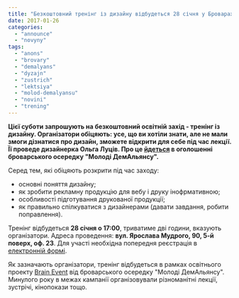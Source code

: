 ```yaml
---
title: "Безкоштовний тренінг із дизайну відбудеться 28 січня у Броварах"
date: 2017-01-26
categories: 
  - "announce"
  - "novyny"
tags: 
  - "anons"
  - "brovary"
  - "demalyans"
  - "dyzajn"
  - "zustrich"
  - "lektsiya"
  - "molod-demalyansu"
  - "novini"
  - "trening"
---
```


**Цієї суботи запрошують на безкоштовний освітній захід - тренінг із дизайну. Організатори обіцяють: усе, що ви хотіли знати, але не мали змоги дізнатися про дизайн, зможете відкрити для себе під час лекції. Її проведе дизайнерка Ольга Луців. Про це [йдеться](https://www.facebook.com/events/237012570087531/) в оголошенні броварського осередку "Молоді ДемАльянсу".**

Серед тем, які обіцяють розкрити під час заходу:

- основні поняття дизайну;
- як зробити рекламну продукцію для вебу і друку інофрмативною;
- особливості підготування друкованої продукції;
- як правильно спілкуватися з дизайнерами (давати завдання, робити поправлення).

Тренінг відбудеться **28 січня о 17:00**, триватиме дві години, вказують організатори. Адреса проведення: **вул. Ярослава Мудрого, 90, 5-й поверх, оф. 23**. Для участі необхідна попередня реєстрація в [електронній формі](https://docs.google.com/forms/d/1Rj4crAJVBZoqiYWnaa7mSKBoNkc_t6XHaO2MlB35DGU/viewform?edit_requested=true).

Як зазначають організатори, тренінг відбудеться в рамках освітнього проекту [Brain Event](https://mpz.brovary.org/olga-leshhyk-cherez-proekt-brain-event-my-hochemo-navchyty-brovarchan-vtilyuvaty-svoyi-mriyi/) від броварського осередку "Молоді ДемАльянсу". Минулого року в межах кампанії організовували різноманітні лекції, зустрічі, кінопокази тощо.
